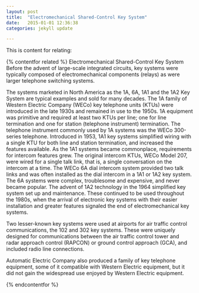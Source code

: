 ```yaml
---
layout: post
title:  "Electromechanical Shared-Control Key System"
date:   2015-01-01 12:36:38
categories: jekyll update

---
```

This is content for relating:





{% contentfor related %}
Electromechanical Shared-Control Key System
Before the advent of large-scale integrated circuits, key systems were typically composed of electromechanical components (relays) as were larger telephone switching systems.

The systems marketed in North America as the 1A, 6A, 1A1 and the 1A2 Key System are typical examples and sold for many decades. The 1A family of Western Electric Company (WECo) key telephone units (KTUs) were introduced in the late 1930s and remained in use to the 1950s. 1A equipment was primitive and required at least two KTUs per line; one for line termination and one for station (telephone instrument) termination. The telephone instrument commonly used by 1A systems was the WECo 300-series telephone. Introduced in 1953, 1A1 key systems simplified wiring with a single KTU for both line and station termination, and increased the features available. As the 1A1 systems became commonplace, requirements for intercom features grew. The original intercom KTUs, WECo Model 207, were wired for a single talk link, that is, a single conversation on the intercom at a time. The WECo 6A dial intercom system provided two talk links and was often installed as the dial intercom in a 1A1 or 1A2 key system. The 6A systems were complex, troublesome and expensive, and never became popular. The advent of 1A2 technology in the 1964 simplified key system set up and maintenance. These continued to be used throughout the 1980s, when the arrival of electronic key systems with their easier installation and greater features signaled the end of electromechanical key systems.

Two lesser-known key systems were used at airports for air traffic control communications, the 102 and 302 key systems. These were uniquely designed for communications between the air traffic control tower and radar approach control (RAPCON) or ground control approach (GCA), and included radio line connections.

Automatic Electric Company also produced a family of key telephone equipment, some of it compatible with Western Electric equipment, but it did not gain the widespread use enjoyed by Western Electric equipment.

{% endcontentfor %}
